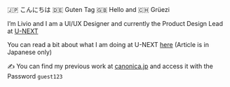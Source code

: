 
 🇯🇵 こんにちは 🇩🇪 Guten Tag 🇬🇧 Hello and 🇨🇭 Grüezi

I’m Livio and I am a UI/UX Designer and currently the Product Design Lead at [U-NEXT](https://www.unext.co.jp/en)

You can read a bit about what I am doing at U-NEXT [here](https://note.unext.co.jp/n/n9265c532c689) (Article is in Japanese only)

✍️ You can find my previous work at [canonica.jp](https://www.canonica.jp/) and access it with the Password `guest123`
